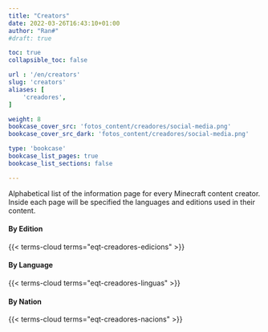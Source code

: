 ```yaml
---
title: "Creators"
date: 2022-03-26T16:43:10+01:00
author: "Ran#"
#draft: true

toc: true
collapsible_toc: false

url : '/en/creators'
slug: 'creators'
aliases: [
    'creadores',
]

weight: 8
bookcase_cover_src: 'fotos_content/creadores/social-media.png'
bookcase_cover_src_dark: 'fotos_content/creadores/social-media.png'

type: 'bookcase'
bookcase_list_pages: true
bookcase_list_sections: false

---
```


Alphabetical list of the information page for every Minecraft content creator.
Inside each page will be specified the languages and editions used in their content.

#### By Edition
{{< terms-cloud terms="eqt-creadores-edicions" >}}

#### By Language
{{< terms-cloud terms="eqt-creadores-linguas" >}}

#### By Nation
{{< terms-cloud terms="eqt-creadores-nacions" >}}
